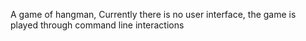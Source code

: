 A game of hangman,
Currently there is no user interface,
the game is played through command line interactions
